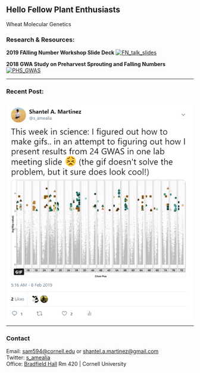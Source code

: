 ## Hello Fellow Plant Enthusiasts

Wheat Molecular Genetics  

### Research & Resources: 
**2019 FAlling Number Workshop Slide Deck**
[![FN_talk_slides](https://github.com/shantel-martinez/Lab_Resources/blob/master/example_img/SMartinez%20FN%20Workshop%2001.30.2019.png?raw=true)](https://github.com/shantel-martinez/FNWorkshop2019/blob/master/SMartinez%20FN%20Workshop%2001.30.2019.pdf)  

**2018 GWA Study on Preharvest Sprouting and Falling Numbers**
[![PHS_GWAS](https://www.frontiersin.org/files/Articles/325955/fpls-09-00141-HTML/image_m/fpls-09-00141-g005.jpg)](https://www.frontiersin.org/articles/10.3389/fpls.2018.00141/full)  

----------

### Recent Post:
[![Twitter](https://github.com/shantel-martinez/Lab_Resources/blob/master/example_img/RecentTwitterPosts.PNG?raw=true)](https://twitter.com/s_amealia/status/1093861130286571520)  

---------

### Contact  
Email: [sam594@cornell.edu](mailto:sam594@cornell.edu) or [shantel.a.martinez@gmail.com](mailto:shantel.a.martinez@gmail.com)  
Twitter: [s_amealia](https://twitter.com/s_amealia)   
Office: [Bradfield Hall](https://goo.gl/maps/Yfk3XHpH1wk) Rm 420 | Cornell University
